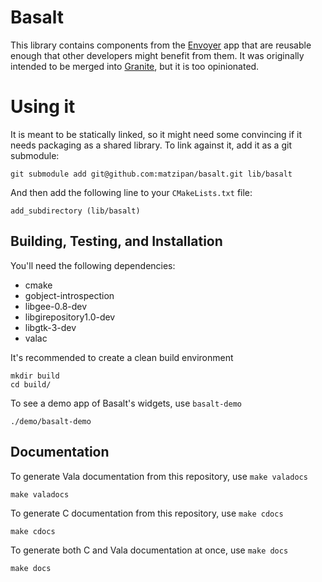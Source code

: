 # Basalt

This library contains components from the [Envoyer](http://github.com/matzipan/envoyer) 
app that are reusable enough that other developers might benefit from them. It was 
originally intended to be merged into [Granite](http://github.com/elementary/granite),
but it is too opinionated.

# Using it

It is meant to be statically linked, so it might need some convincing if it needs packaging 
as a shared library. To link against it, add it as a git submodule: 

    git submodule add git@github.com:matzipan/basalt.git lib/basalt
    
And then add the following line to your `CMakeLists.txt` file:

    add_subdirectory (lib/basalt)

## Building, Testing, and Installation

You'll need the following dependencies:
* cmake
* gobject-introspection
* libgee-0.8-dev
* libgirepository1.0-dev
* libgtk-3-dev
* valac

It's recommended to create a clean build environment

    mkdir build
    cd build/

To see a demo app of Basalt's widgets, use `basalt-demo`

    ./demo/basalt-demo

## Documentation

To generate Vala documentation from this repository, use `make valadocs`

    make valadocs

To generate C documentation from this repository, use `make cdocs`

    make cdocs

To generate both C and Vala documentation at once, use `make docs`

    make docs
